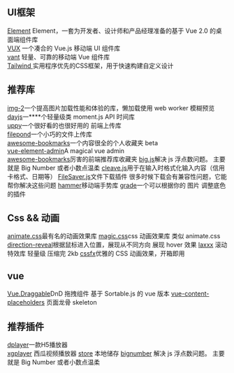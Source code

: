 ## UI框架
[Element](https://element.eleme.cn/#/zh-CN/component/installation)  Element，一套为开发者、设计师和产品经理准备的基于 
Vue 2.0 的桌面端组件库  
[VUX](https://vux.li/)  一个凑合的 Vue.js 移动端 UI 组件库  
[vant](https://youzan.github.io/vant/#/zh-CN/intro) 轻量、可靠的移动端 Vue 组件库  
[Tailwind ](https://tailwindcss.com/) 实用程序优先的CSS框架，用于快速构建自定义设计

## 推荐库
[img-2](https://revillweb.github.io/img-2/)一个提高图片加载性能和体验的库，懒加载使用 web worker 模糊预览  
[dayjs](https://github.com/iamkun/dayjs)一****个轻量级类 moment.js API 时间库  
[uppy](https://github.com/transloadit/uppy)一个很好看的也很好用的 前端上传库  
[filepond](https://github.com/pqina/filepond)一个小巧的文件上传库  
[awesome-bookmarks](https://panjiachen.github.io/awesome-bookmarks/)一个内容很全的个人收藏夹 beta  
[vue-element-admin](https://panjiachen.github.io/vue-element-admin-site/zh/)A magical vue admin  
[awesome-bookmarks](https://panjiachen.github.io/awesome-bookmarks/repository/#%E5%89%8D%E7%AB%AF%E5%B8%B8%E7%94%A8)厉害的前端推荐库收藏夹
[big.js](https://github.com/MikeMcl/big.js)解决 js 浮点数问题。 主要就是 Big Number 或者小数点温柔
[cleave.js](https://github.com/nosir/cleave.js)用于在输入时格式化输入内容（信用卡格式、日期等）
[FileSaver.js](https://github.com/eligrey/FileSaver.js)文件下载插件 很多时候下载会有兼容性问题，它能帮你解决这些问题
[hammer](https://github.com/hammerjs/hammer.js)移动端手势库
[grade](https://github.com/benhowdle89/grade)一个可以根据你的 图片 调整底色的插件

## Css && 动画
[animate.css](https://github.com/daneden/animate.css)最有名的动画效果库
[magic.css](https://github.com/miniMAC/magic)css 动画效果库 类似 animate.css
[direction-reveal](https://github.com/NigelOToole/direction-reveal)根据鼠标进入位置，展现从不同方向 展现 hover 效果
[laxxx](https://github.com/alexfoxy/laxxx) 滚动特效库 轻量级 压缩完 2kb
[cssfx](https://cssfx.dev/)优雅的 CSS 动画效果，开箱即用

## vue 
[Vue.Draggable](https://github.com/SortableJS/Vue.Draggable)DnD 拖拽组件 基于 Sortable.js 的 vue 版本
[vue-content-placeholders](https://github.com/michalsnik/vue-content-placeholders) 页面龙骨 skeleton

## 推荐插件
[dplayer](http://dplayer.js.org/zh/guide.html#webtorrent)一款H5播放器  
[xgplayer](http://h5player.bytedance.com/) 西瓜视频播放器
[store](https://github.com/marcuswestin/store.js) 本地储存
[bignumber](https://github.com/MikeMcl/bignumber.js) 解决 js 浮点数问题。 主要就是 Big Number 或者小数点温柔